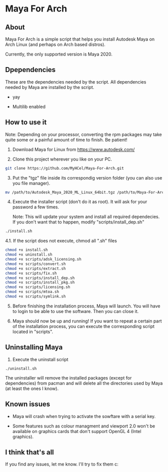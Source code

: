 # Maya For Arch

## About

Maya For Arch is a simple script that helps you install Autodesk Maya on Arch Linux (and perhaps on Arch based distros).

Currently, the only supported version is Maya 2020.

## Dpependencies

These are the dependencies needed by the script. All dependencies needed by Maya are installed by the script.

* yay

* Multilib enabled

## How to use it

Note: Depending on your processor, converting the rpm packages may take quite some or a painful amount of time to finish. Be patient!

1. Download Maya for Linux from https://www.autodesk.com/

2. Clone this project wherever you like on your PC.

```bash
git clone https://github.com/MyHCel/Maya-For-Arch.git
```

3. Put the "tgz" file inside its correspondig version folder (you can also use you file manager).

```bash
mv /path/to/Autodesk_Maya_2020_ML_Linux_64bit.tgz /path/to/Maya-For-Arch/2020/
```

4. Execute the installer script (don't do it as root). It will ask for your password a few times.

   Note: This will update your system and install all required dependecies. If you don't want that
   to happen, modify "scripts/install_dep.sh"

```bash
./install.sh
```

4.1. If the script does not execute, chmod all ".sh" files

```bash
chmod +x install.sh
chmod +x uninstall.sh
chmod +x scripts/adsk_licensing.sh
chmod +x scripts/convert.sh
chmod +x scripts/extract.sh
chmod +x scripts/fix.sh
chmod +x scripts/install_dep.sh
chmod +x scripts/install_pkg.sh
chmod +x scripts/licensing.sh
chmod +x scripts/mtoa.sh
chmod +x scripts/symlink.sh
```

5. Before finishing the installation process, Maya will launch. You will have to login to be able
   to use the software. Then you can close it.

6. Maya should now be up and running! If you want to repeat a certain part of the installation
   process, you can execute the corresponding script located in "scripts".

## Uninstalling Maya

1. Execute the uninstall script

```
./uninstall.sh
```

The uninstaller will remove the installed packages (except for dependencies) from pacman and will delete all the directories used by Maya (at least the ones I know).

## Known issues

* Maya will crash when trying to activate the sowftare with a serial key.

* Some features such as colour managment and viewport 2.0 won't be available on graphics cards that
   don't support OpenGL 4 (Intel graphics).

## I think that's all

If you find any issues, let me know. I'll try to fix them  c:
